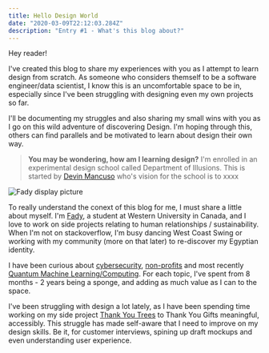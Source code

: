 ```yaml
---
title: Hello Design World 
date: "2020-03-09T22:12:03.284Z"
description: "Entry #1 - What's this blog about?"
---
```


Hey reader! 

I've created this blog to share my experiences with you as I attempt to learn design from scratch. As someone who considers themself to be a software engineer/data scientist, I know this is an uncomfortable space to be in, especially since I've been struggling with designing even my own projects so far. 

I'll be documenting my struggles and also sharing my small wins with you as I go on this wild adventure of discovering Design. I'm hoping through this, others can find parallels and be motivated to learn about design their own way.

> **You may be wondering, how am I learning design?**
> I'm enrolled in an experimental design school called Department of Illusions. This is started by [Devin Mancuso](https://dev.in/) who's vision for the school is to xxxx 

![Fady display picture](https://fadyazmy.github.io/imgs/realrealdp.jpg)

To really understand the conext of this blog for me, I must share a little about myself. I'm [Fady](https://fadyazmy.github.io/), a student at Western University in Canada, and I love to work on side projects relating to human relationships / sustainability. When I'm not on stackoverflow, I'm busy dancing West Coast Swing or working with my community (more on that later) to re-discover my Egyptian identity.

I have been curious about [cybersecurity](https://web.archive.org/web/20161126232756/http://www.westerncyber.club/), [non-profits](https://developersfoundation.ca) and most recently [Quantum Machine Learning/Computing](https://www.creativedestructionlab.com/2018/07/creative-destruction-lab-hosts-its-first-ever-quantum-hackathon/). For each topic, I've spent from 8 months - 2 years being a sponge, and adding as much value as I can to the space. 

I've been struggling with design a lot lately, as I have been spending time working on my side project [Thank You Trees](https://thankyoutrees.io) to  Thank You Gifts meaningful, accessibly. This struggle has made self-aware that I need to improve on my design skills. Be it, for customer interviews, spining up draft mockups and even understanding user experience. 
